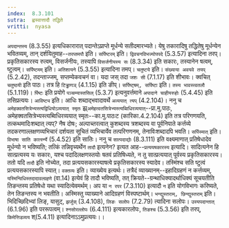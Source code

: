 ```yaml
---
index:  8.3.101
sutra:  ह्वस्वात्तादौ तद्धिते
vritti:  nyasa
---
```


`अपदान्तस्य` (8.3.55) इत्यधिकारारात् पदान्तेऽप्राप्ते मूर्धन्ये सतीदमारभ्यते। येषु तकारादिषु तद्धितेषु मूर्धन्येन भवितव्यम्, तान् दर्शयितुमाह--`तरप्तमपौ` इति। `सर्पिष्टरम्` इति। `द्विवचनविभज्योपपदे` (5.3.57) इत्यादिना तरप्। प्रकृतिसकारस्य रुत्वम्, विसर्जनीयः, तस्यापि `विसर्जनीयस्य सः` (8.3.34) इति सकारः, तस्यानेन षत्वम्, ष्टुत्वम्। `सर्पिष्टमम्` इति। `अतिशायने` (5.3.55) इत्यादिना तमप्। `चतुष्टये` इति। `संख्याया अवयवे तयप्` (5.2.42), तदन्ताज्जम्, सप्तम्येकवचनं वा। यदा जस् तदा `जशः सी` (7.1.17) इति शीभावः। क्वचित् `चतुष्ठयी` इति पाठः। तत्र हि `टिड्ढाणञ्` (4.1.15) इति ङीप्। `सर्पिष्ट्षम्, सर्पिष्टा` इति। `तस्य भावस्त्वतलौ` (5.1.119)। `र्पिष्टः` इति प्रयोगे `पञ्चम्यास्तसिल्` (5.3.7) इत्यनुवर्त्तमाने `अपादाने चाहीयरुहोः` (5.4.45) इति तसिप्रत्ययः। `आविष्ट्य` इति। आधिः शब्दाद्भवादावर्थे `अव्ययात् त्यप्` (4.2.104)। ननु च `अमेहक्वतसित्रेभ्यस्त्यद्विधियोऽव्ययात् स्मृतः` झ्र्`अमेहत्वतसित्रेभ्यस्त्यब्विधिरव्ययात्`--प्रा.मु.पाठः, अमेहक्वतसित्रेभ्यस्त्यब्विधिरव्ययात् स्मृतः--का.मु.पाठःट (कारिका.4.2.104) इति तत्र परिगणयति, तत्कथमादिःशब्दात् त्यप्? नैष दोषः; अल्पाच्तरत्वात् कुशब्दस्य त्रशब्दस्य वा पूर्वनिपाते कर्त्तव्ये तदकरणाल्लक्षणव्यभिचारं दर्शयता सूचितं व्यभिचार्येव तत्परिगणनम्, तेनाविःशब्दादपि भवति।
`सर्पिस्मात्` इति। `विभाषा साति कार्त्स्न्ये` (5.4.52) इति सातिः। ननु च `सात्पदाद्योः` (8.3.111) इति वक्ष्यमाणात् प्रतिषेधादेव मूर्धन्यो न भविष्यति; तत्किं तन्निवृच्यर्थेन `तादौ` इत्यनेन? इत्यत आह--`प्रत्ययषकारस्य` इत्यादि। सादित्यनेन हि सात्प्रत्यस्य यः सकारः, यश्च पदादिलक्षणस्तयोः षतवं प्रतिषिध्यते, न तु सात्प्रत्ययात् पूर्वस्य प्रकृतिसकारस्य। ततो यदि `तादौ` इति नोच्येत, तदा प्रत्ययसकारस्याषत्वे प्रकृतिसकारस्य स्यादेव। तस्मिंश्च सति ष्टुत्वं प्रत्ययसकारस्यापि स्यात्।
`वक्तव्यः` इति। व्याख्येय इत्यर्थः। तत्रैदं व्याख्यानम्--इहादिग्रहणं न कर्त्तव्यम्, `यस्मिन्विधिस्तदादावल्ग्रहणे` (वा.14) इत्येवं हि तादौ भविष्यति, तत् क्रियते--ग्रन्थाधिक्यादर्थाधिक्यं सूचयतीति तिङन्तस्य प्रतिषेधो यथा स्यादित्येवमर्थम्। अप या `न रपर` (7.3.110) इत्यादौ `न` इति योगविभागः करिष्यते, तेन तिङन्तस्य न भवतीति। अस्मिस्तु व्याख्याने आदिग्रहणं विस्पष्टार्थम्। `भन्द्युस्तराम्, छिन्द्युस्तराम्` इति। भिदिच्छिदिभ्यां लिङ्, यासुट्, `झर्जुस्` (3.4.108), `लिङः सलोपः` (7.2.79) त्यादिना सलोपः। `उस्यपदान्तात्` (6.1.96) इति पररूपत्वम्। `श्नसोरल्लोपः` (6.4.111) इत्यकारलोपः, `तिङश्च` (5.3.56) इति तरप्, `किमेत्तिडव्यय` श्(5.4.11) इत्यादिनाऽऽमुप्रत्ययः।।

